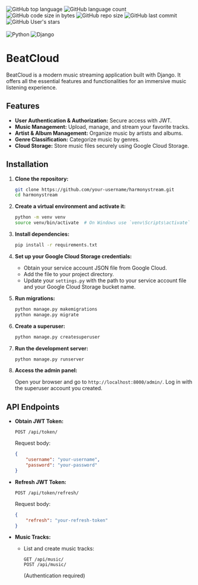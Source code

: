 
![GitHub top language](https://img.shields.io/github/languages/top/bezhan2009/BeatCloud) 
![GitHub language count](https://img.shields.io/github/languages/count/bezhan2009/BeatCloud)
![GitHub code size in bytes](https://img.shields.io/github/languages/code-size/bezhan2009/BeatCloud)
![GitHub repo size](https://img.shields.io/github/repo-size/bezhan2009/BeatCloud)
![GitHub last commit](https://img.shields.io/github/last-commit/bezhan2009/BeatCloud)
![GitHub User's stars](https://img.shields.io/github/stars/bezhan2009?style=social)
<br>
<br>
![Python](https://img.shields.io/badge/python-3.12-blue)
![Django](https://img.shields.io/badge/django-latest-brightgreen)

# BeatCloud

BeatCloud is a modern music streaming application built with Django. It offers all the essential features and functionalities for an immersive music listening experience.

## Features

- **User Authentication & Authorization:** Secure access with JWT.
- **Music Management:** Upload, manage, and stream your favorite tracks.
- **Artist & Album Management:** Organize music by artists and albums.
- **Genre Classification:** Categorize music by genres.
- **Cloud Storage:** Store music files securely using Google Cloud Storage.

## Installation

1. **Clone the repository:**

   ```bash
   git clone https://github.com/your-username/harmonystream.git
   cd harmonystream
   ```

2. **Create a virtual environment and activate it:**

   ```bash
   python -m venv venv
   source venv/bin/activate  # On Windows use `venv\Scripts\activate`
   ```

3. **Install dependencies:**

   ```bash
   pip install -r requirements.txt
   ```

4. **Set up your Google Cloud Storage credentials:**

   - Obtain your service account JSON file from Google Cloud.
   - Add the file to your project directory.
   - Update your `settings.py` with the path to your service account file and your Google Cloud Storage bucket name.

5. **Run migrations:**

   ```bash
   python manage.py makemigrations
   python manage.py migrate
   ```

6. **Create a superuser:**

   ```bash
   python manage.py createsuperuser
   ```

7. **Run the development server:**

   ```bash
   python manage.py runserver
   ```

8. **Access the admin panel:**

   Open your browser and go to `http://localhost:8000/admin/`. Log in with the superuser account you created.

## API Endpoints

- **Obtain JWT Token:**
  ```http
  POST /api/token/
  ```
  Request body:
  ```json
  {
      "username": "your-username",
      "password": "your-password"
  }
  ```

- **Refresh JWT Token:**
  ```http
  POST /api/token/refresh/
  ```
  Request body:
  ```json
  {
      "refresh": "your-refresh-token"
  }
  ```

- **Music Tracks:**
  - List and create music tracks:
    ```http
    GET /api/music/
    POST /api/music/
    ```
    (Authentication required)

